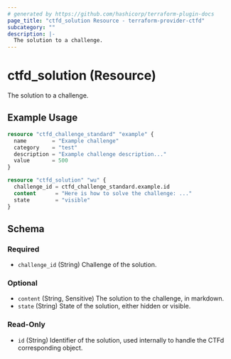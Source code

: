 ```yaml
---
# generated by https://github.com/hashicorp/terraform-plugin-docs
page_title: "ctfd_solution Resource - terraform-provider-ctfd"
subcategory: ""
description: |-
  The solution to a challenge.
---
```


# ctfd_solution (Resource)

The solution to a challenge.

## Example Usage

```terraform
resource "ctfd_challenge_standard" "example" {
  name        = "Example challenge"
  category    = "test"
  description = "Example challenge description..."
  value       = 500
}

resource "ctfd_solution" "wu" {
  challenge_id = ctfd_challenge_standard.example.id
  content      = "Here is how to solve the challenge: ..."
  state        = "visible"
}
```

<!-- schema generated by tfplugindocs -->
## Schema

### Required

- `challenge_id` (String) Challenge of the solution.

### Optional

- `content` (String, Sensitive) The solution to the challenge, in markdown.
- `state` (String) State of the solution, either hidden or visible.

### Read-Only

- `id` (String) Identifier of the solution, used internally to handle the CTFd corresponding object.
